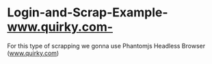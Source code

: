 # Login-and-Scrap-Example-www.quirky.com-
For this type of scrapping we gonna use Phantomjs Headless Browser (www.quirky.com)
